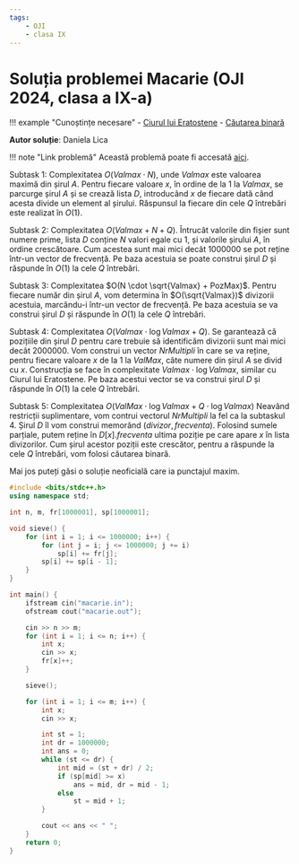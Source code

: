 ```yaml
---
tags:
    - OJI
    - clasa IX
---
```


# Soluția problemei Macarie (OJI 2024, clasa a IX-a)

!!! example "Cunoștințe necesare"
    - [Ciurul lui Eratostene](https://edu.roalgo.ro/usor/sieve/)
    - [Căutarea binară](https://edu.roalgo.ro/usor/binary-search/)

**Autor soluție**: Daniela Lica

!!! note "Link problemă"
    Această problemă poate fi accesată [aici](https://kilonova.ro/problems/2501/).

Subtask 1: Complexitatea $O(Valmax \cdot N)$, unde $Valmax$ este valoarea maximă din șirul $A$. Pentru fiecare valoare $x$, în ordine de la $1$ la $Valmax$, se parcurge șirul $A$ și se crează lista $D$, introducând $x$ de fiecare dată când acesta divide un element al șirului. Răspunsul la fiecare din cele $Q$ întrebări este realizat în $O(1)$.

Subtask $2$: Complexitatea $O(Valmax + N + Q)$. Întrucât valorile din fișier sunt numere prime, lista $D$ conține $N$ valori egale cu $1$, și valorile șirului $A$, în ordine crescătoare. Cum acestea sunt mai mici decât $1000000$ se pot reține într-un vector de frecvență. Pe baza acestuia se poate construi șirul $D$ și răspunde în $O(1)$ la cele $Q$ întrebări.

Subtask $3$: Complexitatea $O(N \cdot \sqrt{Valmax} + PozMax)$. Pentru fiecare număr din șirul $A$, vom determina în $O(\sqrt{Valmax})$ divizorii acestuia, marcându-i într-un vector de frecvență. Pe baza acestuia se va construi șirul $D$ și răspunde în $O(1)$ la cele $Q$ întrebări.

Subtask $4$: Complexitatea $O(Valmax \cdot \log{Valmax} + Q)$. Se garantează că pozițiile din șirul $D$ pentru care trebuie să identificăm divizorii sunt mai mici decât $2000000$. Vom construi un vector $NrMultipli$ în care se va reține, pentru fiecare valoare $x$ de la $1$ la $ValMax$, câte numere din șirul $A$ se divid cu $x$. Construcția se face în complexitate $Valmax \cdot \log{Valmax}$, similar cu Ciurul lui Eratostene. Pe baza acestui vector se va construi șirul $D$ și răspunde în $O(1)$ la cele $Q$ întrebări.

Subtask $5$: Complexitatea $O(ValMax \cdot \log{Valmax} + Q \cdot \log{Valmax})$ Neavând restricții suplimentare, vom contrui vectorul $NrMultipli$ la fel ca la subtaskul $4$. Șirul $D$ îl vom construi memorând $(divizor, frecventa)$. Folosind sumele parțiale, putem reține în $D[x].frecventa$ ultima poziție pe care apare $x$ în lista divizorilor. Cum șirul acestor poziții este crescător, pentru a răspunde la cele $Q$ întrebări, vom folosi căutarea binară.

Mai jos puteți găsi o soluție neoficială care ia punctajul maxim.

```cpp
#include <bits/stdc++.h>
using namespace std;

int n, m, fr[1000001], sp[1000001];

void sieve() {
    for (int i = 1; i <= 1000000; i++) {
        for (int j = i; j <= 1000000; j += i)
            sp[i] += fr[j];
        sp[i] += sp[i - 1];
    }
}

int main() {
    ifstream cin("macarie.in");
    ofstream cout("macarie.out");

    cin >> n >> m;
    for (int i = 1; i <= n; i++) {
        int x;
        cin >> x;
        fr[x]++;
    }

    sieve();

    for (int i = 1; i <= m; i++) {
        int x;
        cin >> x;

        int st = 1;
        int dr = 1000000;
        int ans = 0;
        while (st <= dr) {
            int mid = (st + dr) / 2;
            if (sp[mid] >= x)
                ans = mid, dr = mid - 1;
            else
                st = mid + 1;
        }

        cout << ans << " ";
    }
    return 0;
}
```